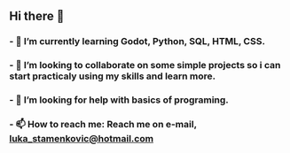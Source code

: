 ## Hi there 👋
### - 🌱 I’m currently learning Godot, Python, SQL, HTML, CSS.
### - 👯 I’m looking to collaborate on some simple projects so i can start practicaly using my skills and learn more.
### - 🤔 I’m looking for help with basics of programing.
### - 📫 How to reach me: Reach me on e-mail, luka_stamenkovic@hotmail.com
<!--
**BakiLule/BakiLule** is a ✨ _special_ ✨ repository because its `README.md` (this file) appears on your GitHub profile.

Here are some ideas to get you started:

- 🔭 I’m currently working on ...
- 🌱 I’m currently learning ...
- 👯 I’m looking to collaborate on ...
- 🤔 I’m looking for help with ...
- 💬 Ask me about ...
- 📫 How to reach me: ...
- 😄 Pronouns: ...
- ⚡ Fun fact: ...
-->

